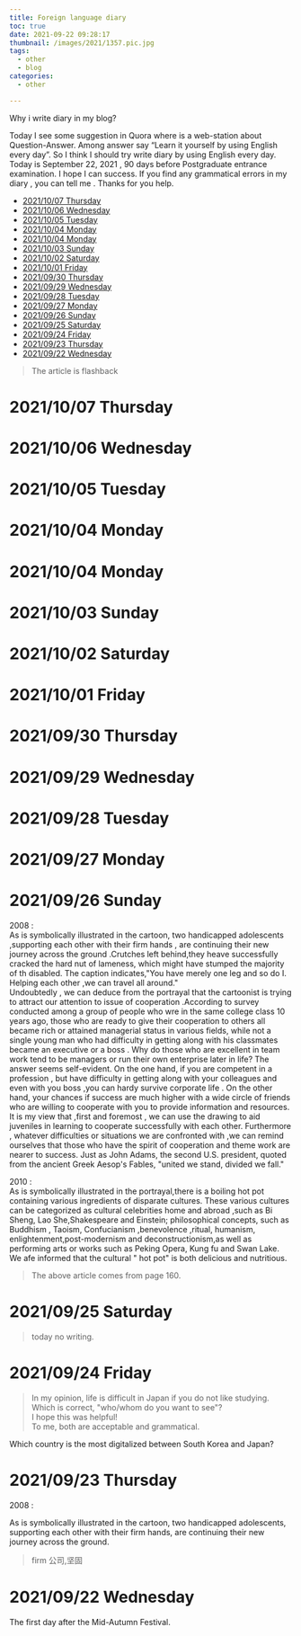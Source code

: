 ```yaml
---
title: Foreign language diary
toc: true
date: 2021-09-22 09:28:17
thumbnail: /images/2021/1357.pic.jpg
tags:
  - other
  - blog
categories:
  - other

---
```


Why i write diary in my blog?  
  
Today I see some suggestion in Quora where is a web-station about Question-Answer. Among answer say “Learn it yourself by using English every day”. So I think I should try write diary by using English every day. Today is September 22, 2021 , 90 days before Postgraduate entrance examination. I hope I can success. If you find any grammatical errors in my diary , you can tell me . Thanks for you help.  

- [2021/10/07 Thursday](#20211007-thursday)
- [2021/10/06 Wednesday](#20211006-wednesday)
- [2021/10/05 Tuesday](#20211005-tuesday)
- [2021/10/04 Monday](#20211004-monday)
- [2021/10/04 Monday](#20211004-monday-1)
- [2021/10/03 Sunday](#20211003-sunday)
- [2021/10/02 Saturday](#20211002-saturday)
- [2021/10/01 Friday](#20211001-friday)
- [2021/09/30 Thursday](#20210930-thursday)
- [2021/09/29 Wednesday](#20210929-wednesday)
- [2021/09/28 Tuesday](#20210928-tuesday)
- [2021/09/27 Monday](#20210927-monday)
- [2021/09/26 Sunday](#20210926-sunday)
- [2021/09/25 Saturday](#20210925-saturday)
- [2021/09/24 Friday](#20210924-friday)
- [2021/09/23 Thursday](#20210923-thursday)
- [2021/09/22 Wednesday](#20210922-wednesday)

<!--more-->

> The article is flashback


#  2021/10/07 Thursday
#  2021/10/06 Wednesday
#  2021/10/05 Tuesday
#  2021/10/04 Monday
#  2021/10/04 Monday
#  2021/10/03 Sunday
#  2021/10/02 Saturday
#  2021/10/01 Friday
#  2021/09/30 Thursday
#  2021/09/29 Wednesday
#  2021/09/28 Tuesday
#  2021/09/27 Monday
#  2021/09/26 Sunday

2008 :  
As is symbolically illustrated in the cartoon, two handicapped adolescents ,supporting each other with their firm hands , are continuing their new journey across the ground .Crutches left behind,they heave successfully cracked the hard nut of lameness, which might have stumped the majority of th disabled. The caption indicates,"You have merely one leg and so do I. Helping each other ,we can travel all around."  
Undoubtedly , we can deduce from the portrayal that the cartoonist is trying to attract our attention to issue of cooperation .According to survey conducted among a group of people who wre in the same college class 10 years ago, those who are ready to give their cooperation to others all became rich or attained managerial status in various fields, while not a single young man who had difficulty in getting along with his classmates became an executive or a boss . Why do those who are excellent in team work tend to be managers or run their own enterprise later in life? The answer seems self-evident. On the one hand, if you are competent in a profession , but have difficulty in getting along with your colleagues and even with you boss ,you can hardy survive corporate life . On the other hand, your chances if success are much higher with a wide circle of friends who are willing to cooperate with you to provide information and resources.  
It is my view that ,first and foremost , we can use the drawing to aid juveniles in learning to cooperate successfully with each other. Furthermore , whatever difficulties or situations we are confronted with ,we can remind ourselves that those who have the spirit of cooperation and theme work are nearer to success. Just as John Adams, the second U.S. president, quoted from the ancient Greek Aesop's Fables, "united we stand, divided we fall."   

2010 :  
As is symbolically illustrated in the portrayal,there is a boiling hot pot containing various ingredients of disparate cultures. These various cultures can be categorized as cultural celebrities home and abroad ,such as Bi Sheng, Lao She,Shakespeare and Einstein; philosophical concepts, such as Buddhism , Taoism, Confucianism ,benevolence ,ritual, humanism, enlightenment,post-modernism and deconstructionism,as well as performing arts or works such as Peking Opera, Kung fu and Swan Lake. We afe informed that the cultural " hot pot" is both delicious and nutritious.  

> The above article comes from page 160.

#  2021/09/25 Saturday

> today no writing.

#  2021/09/24 Friday

> In my opinion, life is difficult in Japan if you do not like studying.  
> Which is correct, "who/whom do you want to see"?  
> I hope this was helpful!  
> To me, both are acceptable and grammatical.  

Which country is the most digitalized between South Korea and Japan?




#  2021/09/23 Thursday

2008 : 

As is symbolically illustrated in the cartoon, two handicapped adolescents, supporting each other with their firm hands, are continuing their new journey across the ground.

> firm 公司,坚固


#  2021/09/22 Wednesday

The first day after the Mid-Autumn Festival.




